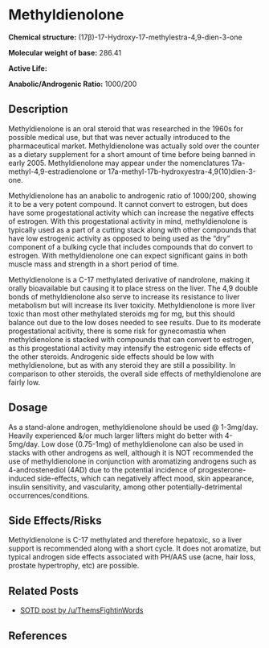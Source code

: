 # Methyldienolone

**Chemical structure:** (17β)-17-Hydroxy-17-methylestra-4,9-dien-3-one

**Molecular weight of base:** 286.41

**Active Life:** 

**Anabolic/Androgenic Ratio:** 1000/200

## Description
Methyldienolone is an oral steroid that was researched in the 1960s for possible medical use, but that was never actually introduced to the pharmaceutical market. Methyldienolone was actually sold over the counter as a dietary supplement for a short amount of time before being banned in early 2005. Methyldienolone may appear under the nomenclatures 17a-methyl-4,9-estradienolone or 17a-methyl-17b-hydroxyestra-4,9(10)dien-3-one.  

Methyldienolone has an anabolic to androgenic ratio of 1000/200, showing it to be a very potent compound. It cannot convert to estrogen, but does have some progestational activity which can increase the negative effects of estrogen. With this progestational activity in mind, methyldienolone is typically used as a part of a cutting stack along with other compounds that have low estrogenic activity as opposed to being used as the “dry” component of a bulking cycle that includes compounds that do convert to estrogen. With methyldienolone one can expect significant gains in both muscle mass and strength in a short period of time.

Methyldienolone is a C-17 methylated derivative of nandrolone, making it orally bioavailable but causing it to place stress on the liver. The 4,9 double bonds of methyldienolone also serve to increase its resistance to liver metabolism but will increase its liver toxicity. Methyldienolone is more liver toxic than most other methylated steroids mg for mg, but this should balance out due to the low doses needed to see results. Due to its moderate progestational acitivity, there is some risk for gynecomastia when methyldienolone is stacked with compounds that can convert to estrogen, as this progestational activity may intensify the estrogenic side effects of the other steroids. Androgenic side effects should be low with methyldienolone, but as with any steroid they are still a possibility. In comparison to other steroids, the overall side effects of methyldienolone are fairly low.

## Dosage
As a stand-alone androgen, methyldienolone should be used @ 1-3mg/day. Heavily experienced &/or much larger lifters might do better with 4-5mg/day. Low dose (0.75-1mg) of methyldienolone can also be used in stacks with other androgens as well, although it is NOT recommended the use of methyldienolone in conjunction with aromatizing androgens such as 4-androstenediol (4AD) due to the potential incidence of progesterone-induced side-effects, which can negatively affect mood, skin appearance, insulin sensitivity, and vascularity, among other potentially-detrimental occurrences/conditions.

## Side Effects/Risks
Methyldienolone is C-17 methylated and therefore hepatoxic, so a liver support is recommended along with a short cycle.  It does not aromatize, but typical androgen side effects associated with PH/AAS use (acne, hair loss, prostate hypertrophy, etc) are possible.

## Related Posts
* [SOTD post by /u/ThemsFightinWords](http://www.reddit.com/r/steroids/comments/2o9h4j/methyldienolone/)

## References